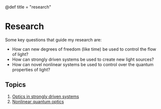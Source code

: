 @def title = "research"

# Research

<!-- \toc -->

Some key questions that guide my research are:

- How can new degrees of freedom (like time) be used to control the flow of light?
- How can strongly driven systems be used to create new light sources?
- How can novel nonlinear systems be used to control over the quantum properties of light?

## Topics

1. [Optics in strongly driven systems](/research/01)
2. [Nonlinear quantum optics](/research/02)
